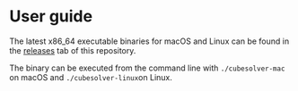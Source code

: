# User guide

The latest x86_64 executable binaries for macOS and Linux can be found in the 
[releases](https://github.com/Valokoodari/CubeSolver/releases) tab of this 
repository.  

The binary can be executed from the command line with ```./cubesolver-mac``` on macOS and ```./cubesolver-linux```on Linux.  